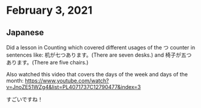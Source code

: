 # February 3, 2021

## Japanese

Did a lesson in Counting which covered different usages of the つ counter in sentences like: 机が七つあります。(There are seven desks.) and 椅子が五つあります。(There are five chairs.)

Also watched this video that covers the days of the week and days of the month: https://www.youtube.com/watch?v=JnoZE51WZg4&list=PL4071737C12790477&index=3

すごいですね！
